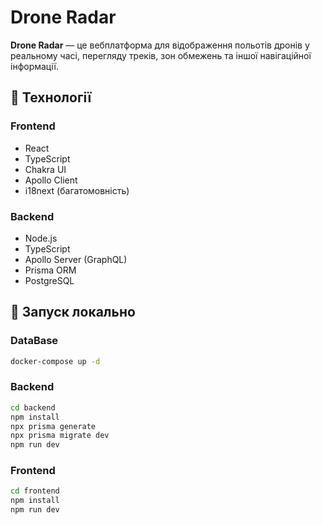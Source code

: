 # Drone Radar

**Drone Radar** — це вебплатформа для відображення польотів дронів у реальному часі, перегляду треків, зон обмежень та іншої навігаційної інформації.

## 🔧 Технології

### Frontend
- React
- TypeScript
- Chakra UI
- Apollo Client
- i18next (багатомовність)

### Backend
- Node.js
- TypeScript
- Apollo Server (GraphQL)
- Prisma ORM
- PostgreSQL

## 🚀 Запуск локально

### DataBase

```bash
docker-compose up -d
```

### Backend

```bash
cd backend
npm install
npx prisma generate
npx prisma migrate dev
npm run dev
```

### Frontend
```bash
cd frontend
npm install
npm run dev
```